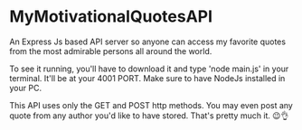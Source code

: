 # MyMotivationalQuotesAPI
An Express Js based API server so anyone can access my favorite quotes from the most admirable persons all around the world.

To see it running, you'll have to download it and type 'node main.js' in your terminal. It'll be at your 4001 PORT. Make sure to have NodeJs installed in your PC. 

This API uses only the GET and POST http methods. You may even post any quote from any author you'd like to have stored. That's pretty much it. 😉👌
